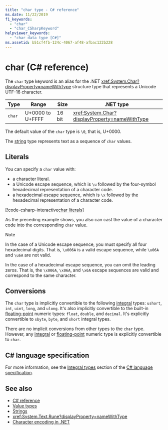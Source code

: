 ```yaml
---
title: "char type - C# reference"
ms.date: 11/22/2019
f1_keywords:
  - "char"
  - "char_CSharpKeyword"
helpviewer_keywords:
  - "char data type [C#]"
ms.assetid: b51cf4fb-124c-4067-af48-afbac122b228
---
```

# char (C# reference)

The `char` type keyword is an alias for the .NET <xref:System.Char?displayProperty=nameWithType> structure type that represents a Unicode UTF-16 character.

|Type|Range|Size|.NET type|
|----------|-----------|----------|-------------------------|
|`char`|U+0000 to U+FFFF|16 bit|<xref:System.Char?displayProperty=nameWithType>|

The default value of the `char` type is `\0`, that is, U+0000.

The [string](reference-types.md#the-string-type) type represents text as a sequence of `char` values.

## Literals

You can specify a `char` value with:

- a character literal.
- a Unicode escape sequence, which is `\u` followed by the four-symbol hexadecimal representation of a character code.
- a hexadecimal escape sequence, which is `\x` followed by the hexadecimal representation of a character code.

[!code-csharp-interactive[char literals](snippets/CharType.cs#Literals)]

As the preceding example shows, you also can cast the value of a character code into the corresponding `char` value.

> [!NOTE]
> In the case of a Unicode escape sequence, you must specify all four hexadecimal digits. That is, `\u006A` is a valid escape sequence, while `\u06A` and `\u6A` are not valid.
>
> In the case of a hexadecimal escape sequence, you can omit the leading zeros. That is, the `\x006A`, `\x06A`, and `\x6A` escape sequences are valid and correspond to the same character.

## Conversions

The `char` type is implicitly convertible to the following [integral](integral-numeric-types.md) types: `ushort`, `int`, `uint`, `long`, and `ulong`. It's also implicitly convertible to the built-in [floating-point](floating-point-numeric-types.md) numeric types: `float`, `double`, and `decimal`. It's explicitly convertible to `sbyte`, `byte`, and `short` integral types.

There are no implicit conversions from other types to the `char` type. However, any [integral](integral-numeric-types.md) or [floating-point](floating-point-numeric-types.md) numeric type is explicitly convertible to `char`.

## C# language specification

For more information, see the [Integral types](~/_csharplang/spec/types.md#integral-types) section of the [C# language specification](~/_csharplang/spec/introduction.md).

## See also

- [C# reference](../index.md)
- [Value types](value-types.md)
- [Strings](../../programming-guide/strings/index.md)
- <xref:System.Text.Rune?displayProperty=nameWithType>
- [Character encoding in .NET](../../../standard/base-types/character-encoding-introduction.md)
